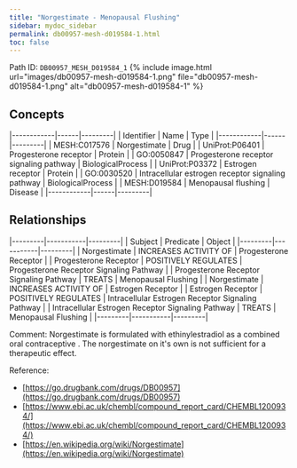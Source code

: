```yaml
---
title: "Norgestimate - Menopausal Flushing"
sidebar: mydoc_sidebar
permalink: db00957-mesh-d019584-1.html
toc: false 
---
```



Path ID: `DB00957_MESH_D019584_1`
{% include image.html url="images/db00957-mesh-d019584-1.png" file="db00957-mesh-d019584-1.png" alt="db00957-mesh-d019584-1" %}

## Concepts

|------------|------|---------|
| Identifier | Name | Type    |
|------------|------|---------|
| MESH:C017576 | Norgestimate | Drug |
| UniProt:P06401 | Progesterone receptor | Protein |
| GO:0050847 | Progesterone receptor signaling pathway | BiologicalProcess |
| UniProt:P03372 | Estrogen receptor | Protein |
| GO:0030520 | Intracellular estrogen receptor signaling pathway | BiologicalProcess |
| MESH:D019584 | Menopausal flushing | Disease |
|------------|------|---------|

## Relationships

|---------|-----------|---------|
| Subject | Predicate | Object  |
|---------|-----------|---------|
| Norgestimate | INCREASES ACTIVITY OF | Progesterone Receptor |
| Progesterone Receptor | POSITIVELY REGULATES | Progesterone Receptor Signaling Pathway |
| Progesterone Receptor Signaling Pathway | TREATS | Menopausal Flushing |
| Norgestimate | INCREASES ACTIVITY OF | Estrogen Receptor |
| Estrogen Receptor | POSITIVELY REGULATES | Intracellular Estrogen Receptor Signaling Pathway |
| Intracellular Estrogen Receptor Signaling Pathway | TREATS | Menopausal Flushing |
|---------|-----------|---------|

Comment: Norgestimate is formulated with ethinylestradiol as a combined oral contraceptive . The norgestimate on it's own is not sufficient for a therapeutic effect.

Reference: 
  - [https://go.drugbank.com/drugs/DB00957](https://go.drugbank.com/drugs/DB00957)
  - [https://www.ebi.ac.uk/chembl/compound_report_card/CHEMBL1200934/](https://www.ebi.ac.uk/chembl/compound_report_card/CHEMBL1200934/)
  - [https://en.wikipedia.org/wiki/Norgestimate](https://en.wikipedia.org/wiki/Norgestimate)
